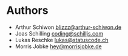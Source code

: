 <!--
  - SPDX-FileCopyrightText: 2024 Nextcloud GmbH and Nextcloud contributors
  - SPDX-License-Identifier: CC0-1.0
-->
# Authors

- Arthur Schiwon <blizzz@arthur-schiwon.de>
- Joas Schilling <coding@schilljs.com>
- Lukas Reschke <lukas@statuscode.ch>
- Morris Jobke <hey@morrisjobke.de>
